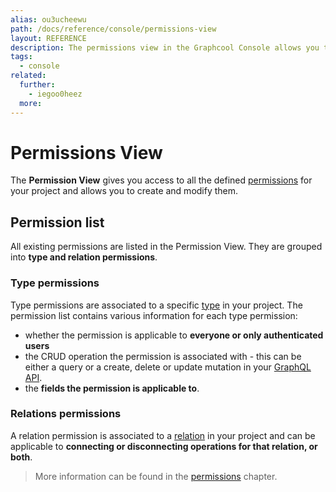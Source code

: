 ```yaml
---
alias: ou3ucheewu
path: /docs/reference/console/permissions-view
layout: REFERENCE
description: The permissions view in the Graphcool Console allows you to manage permissions for your Graphcool project to secure data and data access.
tags:
  - console
related:
  further:
    - iegoo0heez
  more:
---
```


# Permissions View

The **Permission View** gives you access to all the defined [permissions](!alias-iegoo0heez) for your project and allows you to create and modify them.

## Permission list

All existing permissions are listed in the Permission View. They are grouped into **type and relation permissions**.

### Type permissions

Type permissions are associated to a specific [type](!alias-ij2choozae) in your project. The permission list contains various information for each type permission:

* whether the permission is applicable to **everyone or only authenticated users**
* the CRUD operation the permission is associated with - this can be either a query or a create, delete or update mutation in your [GraphQL API](!alias-heshoov3ai).
* the **fields the permission is applicable to**.

### Relations permissions

A relation permission is associated to a [relation](!alias-goh5uthoc1) in your project and can be applicable to **connecting or disconnecting operations for that relation, or both**.

> More information can be found in the [permissions](!alias-iegoo0heez) chapter.
